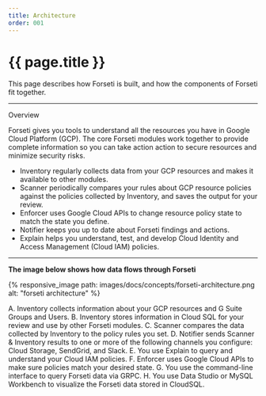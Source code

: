 ```yaml
---
title: Architecture
order: 001
---
```


# {{ page.title }}

This page describes how Forseti is built, and how the components of Forseti fit
together.

---

Overview

Forseti gives you tools to understand all the resources you have in Google Cloud
Platform (GCP). The core Forseti modules work together to provide complete
information so you can take action action to secure resources and minimize
security risks.

 * Inventory regularly collects data from your GCP resources and makes it
   available to other modules.
 * Scanner periodically compares your rules about GCP resource policies against
   the policies collected by Inventory, and saves the output for your review.
 * Enforcer uses Google Cloud APIs to change resource policy state to match the
   state you define.
 * Notifier keeps you up to date about Forseti findings and actions.
 * Explain helps you understand, test, and develop Cloud Identity and Access
   Management (Cloud IAM) policies.

---

**The image below shows how data flows through Forseti**

{% responsive_image path: images/docs/concepts/forseti-architecture.png alt: "forseti architecture" %}

 A. Inventory collects information about your GCP resources and G Suite Groups and Users.
 B. Inventory stores information in Cloud SQL for your review and use by other
    Forseti modules.
 C. Scanner compares the data collected by Inventory to the policy rules you
    set.
 D. Notifier sends Scanner & Inventory results to one or more of the following channels you
    configure: Cloud Storage, SendGrid, and Slack.
 E. You use Explain to query and understand your Cloud IAM policies.
 F. Enforcer uses Google Cloud APIs to make sure policies match your desired
    state.
 G. You use the command-line interface to query Forseti data via GRPC.
 H. You use Data Studio or MySQL Workbench to visualize the Forseti data stored
    in CloudSQL.
